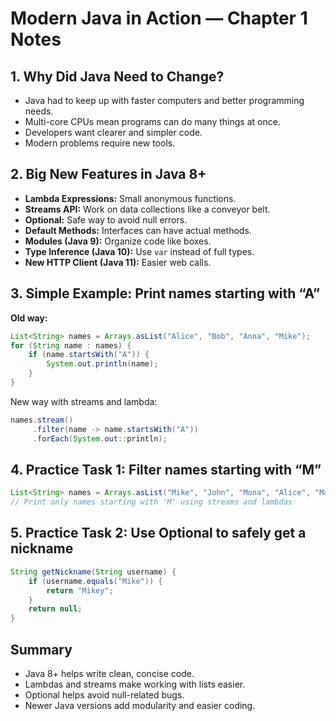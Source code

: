 # Modern Java in Action — Chapter 1 Notes

## 1. Why Did Java Need to Change?

- Java had to keep up with faster computers and better programming needs.
- Multi-core CPUs mean programs can do many things at once.
- Developers want clearer and simpler code.
- Modern problems require new tools.

## 2. Big New Features in Java 8+

- **Lambda Expressions:** Small anonymous functions.
- **Streams API:** Work on data collections like a conveyor belt.
- **Optional:** Safe way to avoid null errors.
- **Default Methods:** Interfaces can have actual methods.
- **Modules (Java 9):** Organize code like boxes.
- **Type Inference (Java 10):** Use `var` instead of full types.
- **New HTTP Client (Java 11):** Easier web calls.

## 3. Simple Example: Print names starting with “A”

**Old way:**

```java
List<String> names = Arrays.asList("Alice", "Bob", "Anna", "Mike");
for (String name : names) {
    if (name.startsWith("A")) {
        System.out.println(name);
    }
}
```

New way with streams and lambda:

```java
names.stream()
     .filter(name -> name.startsWith("A"))
     .forEach(System.out::println);
```

## 4. Practice Task 1: Filter names starting with “M”

```java
List<String> names = Arrays.asList("Mike", "John", "Mona", "Alice", "Max");
// Print only names starting with 'M' using streams and lambdas
```

## 5. Practice Task 2: Use Optional to safely get a nickname
```java
String getNickname(String username) {
    if (username.equals("Mike")) {
        return "Mikey";
    }
    return null;
}
```
## Summary
- Java 8+ helps write clean, concise code.
- Lambdas and streams make working with lists easier.
- Optional helps avoid null-related bugs.
- Newer Java versions add modularity and easier coding.
